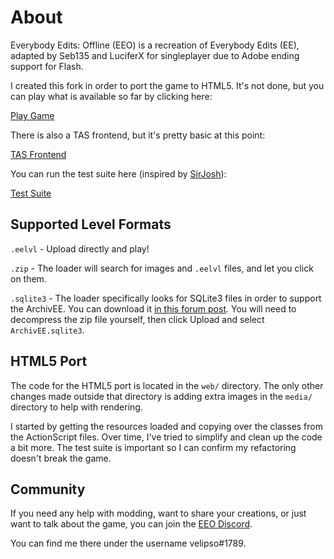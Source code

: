 About
=====

Everybody Edits: Offline (EEO) is a recreation of Everybody Edits (EE), adapted by Seb135 and
LuciferX for singleplayer due to Adobe ending support for Flash.

I created this fork in order to port the game to HTML5.  It's not done, but you can play what is
available so far by clicking here:

[Play Game](https://cdn.githubraw.com/velipso/ee-offline/main/web/index.html)

There is also a TAS frontend, but it's pretty basic at this point:

[TAS Frontend](https://cdn.githubraw.com/velipso/ee-offline/main/web/tas.html)

You can run the test suite here (inspired by [SirJosh](https://github.com/SirJosh3917/smiley-face-game)):

[Test Suite](https://cdn.githubraw.com/velipso/ee-offline/main/web/test.html)

Supported Level Formats
-----------------------

`.eelvl` - Upload directly and play!

`.zip` - The loader will search for images and `.eelvl` files, and let you click on them.

`.sqlite3` - The loader specifically looks for SQLite3 files in order to support the ArchivEE.  You
can download it [in this forum post](https://forums.everybodyedits.com/viewtopic.php?id=47348).
You will need to decompress the zip file yourself, then click Upload and select `ArchivEE.sqlite3`.

HTML5 Port
----------

The code for the HTML5 port is located in the `web/` directory.  The only other changes made outside
that directory is adding extra images in the `media/` directory to help with rendering.

I started by getting the resources loaded and copying over the classes from the ActionScript files.
Over time, I've tried to simplify and clean up the code a bit more.  The test suite is important so
I can confirm my refactoring doesn't break the game.

Community
---------

If you need any help with modding, want to share your creations, or just want to talk about the
game, you can join the [EEO Discord](https://discord.gg/V5maATbSgc).

You can find me there under the username velipso#1789.
